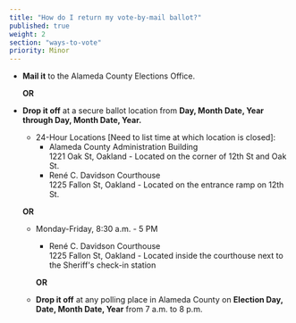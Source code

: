 ```yaml
---
title: "How do I return my vote-by-mail ballot?"
published: true
weight: 2
section: "ways-to-vote"
priority: Minor
---
```

- **Mail it** to the Alameda County Elections Office.  

	**OR**
- **Drop it off** at a secure ballot location from **Day, Month Date, Year through Day, Month Date, Year.**
	- 24-Hour Locations [Need to list time at which location is closed]:  
	    - Alameda County Administration Building  
        	1221 Oak St, Oakland - Located on the corner of 12th St and Oak St.
        - René C. Davidson Courthouse  
        	1225 Fallon St, Oakland - Located on the entrance ramp on 12th St.  
            
   	 **OR**
    - Monday-Friday, 8:30 a.m. - 5 PM
       - René C. Davidson Courthouse  
        1225 Fallon St, Oakland - Located inside the courthouse next to the Sheriff's check-in station  
        
 	   **OR**
    - **Drop it off** at any polling place in Alameda County on **Election Day, Date, Month Date, Year** from 7 a.m. to 8 p.m.
    

